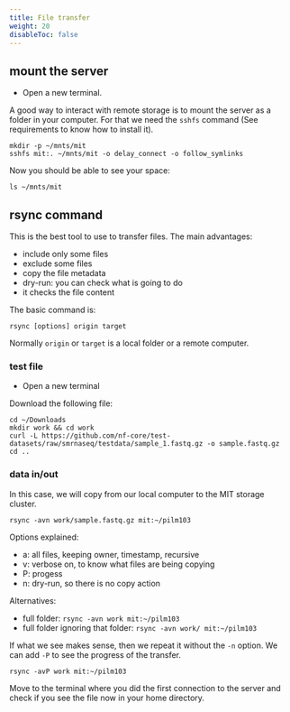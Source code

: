 ```yaml
---
title: File transfer
weight: 20
disableToc: false
---
```


## mount the server

* Open a new terminal.

A good way to interact with remote storage is to mount the server as a folder in your computer. For that we need the `sshfs` command (See requirements to know how to install it).

```
mkdir -p ~/mnts/mit
sshfs mit:. ~/mnts/mit -o delay_connect -o follow_symlinks
```

Now you should be able to see your space:

`ls ~/mnts/mit`

## rsync command

This is the best tool to use to transfer files. The main advantages:

* include only some files
* exclude some files
* copy the file metadata
* dry-run: you can check what is going to do
* it checks the file content

The basic command is:

`rsync [options] origin target`

Normally `origin` or `target` is a local folder or a remote computer.

### test file

* Open a new terminal

Download the following file:

```
cd ~/Downloads
mkdir work && cd work
curl -L https://github.com/nf-core/test-datasets/raw/smrnaseq/testdata/sample_1.fastq.gz -o sample.fastq.gz
cd ..
```

### data in/out

In this case, we will copy from our local computer to the MIT storage cluster.

`rsync -avn work/sample.fastq.gz mit:~/pilm103`

Options explained:

* a: all files, keeping owner, timestamp, recursive
* v: verbose on, to know what files are being copying
* P: progess
* n: dry-run, so there is no copy action 

Alternatives:

* full folder: `rsync -avn work mit:~/pilm103`
* full folder ignoring that folder: `rsync -avn work/ mit:~/pilm103`

If what we see makes sense, then we repeat it without the `-n` option. We can add `-P` to see the progress of the transfer.

`rsync -avP work mit:~/pilm103`

Move to the terminal where you did the first connection to the server and check if you see the file now in your home directory.


